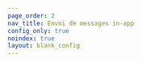 ```yaml
---
page_order: 2
nav_title: Envoi de messages in-app
config_only: true
noindex: true
layout: blank_config
---
```

